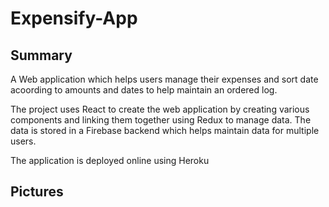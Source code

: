 # Expensify-App

## Summary

A Web application which helps users manage their expenses and sort date acoording to amounts and dates to help maintain an ordered log. 

The project uses React to create the web application by creating various components and linking them together using Redux to manage data. The data is stored in a Firebase backend which helps maintain data for multiple users.

The application is deployed online using Heroku

## Pictures
